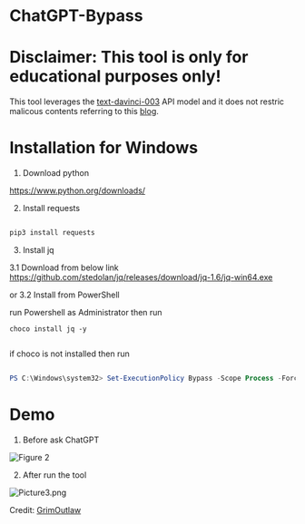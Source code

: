 # ChatGPT-Bypass

# Disclaimer: This tool is only for educational purposes only!

This tool leverages the [text-davinci-003](https://platform.openai.com/docs/models/gpt-3-5) API model and it does not restric malicous contents referring to this [blog](https://arstechnica.com/information-technology/2023/02/now-open-fee-based-telegram-service-that-uses-chatgpt-to-generate-malware/).


# Installation for Windows

1. Download python  

https://www.python.org/downloads/

2. Install requests

```bash

pip3 install requests

```
3. Install jq

3.1 Download from below link
https://github.com/stedolan/jq/releases/download/jq-1.6/jq-win64.exe

or 3.2 Install from PowerShell

run Powershell as Administrator then run

```
choco install jq -y
 
```
if choco is not installed then run

```powershell

PS C:\Windows\system32> Set-ExecutionPolicy Bypass -Scope Process -Force; [System.Net.ServicePointManager]::SecurityProtocol = [System.Net.ServicePointManager]::SecurityProtocol -bor 3072; iex ((New-Object System.Net.WebClient).DownloadString('https://community.chocolatey.org/install.ps1')) 

```


# Demo

1. Before ask ChatGPT


![Figure 2](https://github.com/JimSolomon/ChatGPT-Bypass/blob/main/Figure%202.png)


2. After run the tool

![Picture3.png](https://github.com/JimSolomon/ChatGPT-Bypass/blob/main/Figure%203.png)



Credit: [GrimOutlaw](https://github.com/GrimOutlaw/ChatGPT-Bypass)
